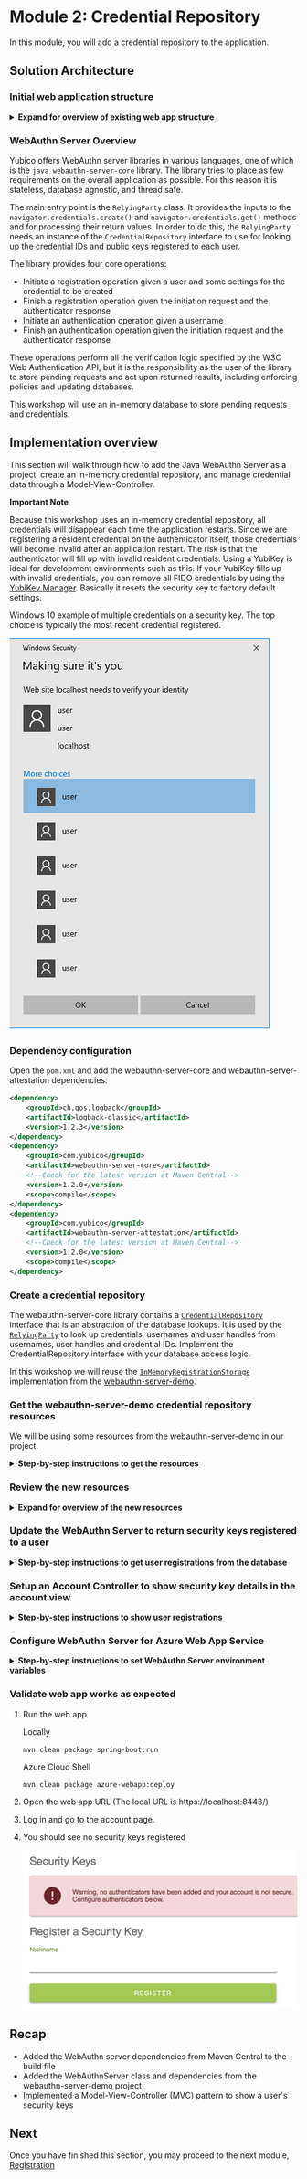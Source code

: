 # Module 2: Credential Repository
In this module, you will add a credential repository to the application.

## Solution Architecture

### Initial web application structure 

<details>
<summary><strong>Expand for overview of existing web app structure</strong></summary><p>

![alt text](../images/initialstructure.png "Initial Structure")]

**DemoApplication.java** initializes the Spring Boot application.

**WebSecurityConfig.java** configures Spring Security's web security support. This is where we configure the username and password and protect access to the account page.

**MvcConfig.java** configures Spring MVC to set up view controllers to expose the templates.

**templates** contain the pages for our web app. The html pages are where the JavaScript and Thymeleaf template code live.

**application.properties** configure the active spring profile and other spring properties.

</p></details>

### WebAuthn Server Overview
Yubico offers WebAuthn server libraries in various languages, one of which is the `java webauthn-server-core` library. The library tries to place as few requirements on the overall application as possible. For this reason it is stateless, database agnostic, and thread safe.

The main entry point is the `RelyingParty` class. It provides the inputs to the `navigator.credentials.create()` and `navigator.credentials.get()` methods and for processing their return values. In order to do this, the `RelyingParty` needs an instance of the `CredentialRepository` interface to use for looking up the credential IDs and public keys registered to each user.

The library provides four core operations:
* Initiate a registration operation given a user and some settings for the credential to be created
* Finish a registration operation given the initiation request and the authenticator response
* Initiate an authentication operation given a username
* Finish an authentication operation given the initiation request and the authenticator response

These operations perform all the verification logic specified by the W3C Web Authentication API, but it is the responsibility as the user of the library to store pending requests and act upon returned results, including enforcing policies and updating databases.

This workshop will use an in-memory database to store pending requests and credentials.

## Implementation overview
This section will walk through how to add the Java WebAuthn Server as a project, create an in-memory credential repository, and manage credential data through a Model-View-Controller.

**Important Note**

Because this workshop uses an in-memory credential repository, all credentials will disappear each time the application restarts. Since we are registering a resident credential on the authenticator itself, those credentials will become invalid after an application restart. The risk is that the authenticator will fill up with invalid resident credentials. Using a YubiKey is ideal for development environments such as this. If your YubiKey fills up with invalid credentials, you can remove all FIDO credentials by using the [YubiKey Manager](https://www.yubico.com/products/services-software/download/yubikey-manager/). Basically it resets the security key to factory default settings. 

Windows 10 example of multiple credentials on a security key. The top choice is typically the most recent credential registered.

![alt text](../images/securitykeyidentities.png "Security Key Identities")


### Dependency configuration
Open the ```pom.xml``` and add the webauthn-server-core and webauthn-server-attestation dependencies.
```xml
<dependency>
    <groupId>ch.qos.logback</groupId>
    <artifactId>logback-classic</artifactId>
    <version>1.2.3</version>
</dependency>
<dependency>
    <groupId>com.yubico</groupId>
    <artifactId>webauthn-server-core</artifactId>
    <!--Check for the latest version at Maven Central-->
    <version>1.2.0</version>
    <scope>compile</scope>
</dependency>
<dependency>
    <groupId>com.yubico</groupId>
    <artifactId>webauthn-server-attestation</artifactId>
    <!--Check for the latest version at Maven Central-->
    <version>1.2.0</version>
    <scope>compile</scope>
</dependency>
```

### Create a credential repository
The webauthn-server-core library contains a [`CredentialRepository`](https://yubico.github.io/java-webauthn-server/webauthn-server-core/com/yubico/webauthn/CredentialRepository.html) interface that is an abstraction of the database lookups. It is used by the [`RelyingParty`](https://yubico.github.io/java-webauthn-server/webauthn-server-core/com/yubico/webauthn/RelyingParty.html) to look up credentials, usernames and user handles from usernames, user handles and credential IDs. Implement the CredentialRepository interface with your database access logic. 

In this workshop we will reuse the [`InMemoryRegistrationStorage`](https://github.com/Yubico/java-webauthn-server/blob/master/webauthn-server-demo/src/main/java/demo/webauthn/InMemoryRegistrationStorage.java) implementation from the [webauthn-server-demo](https://github.com/Yubico/java-webauthn-server/tree/master/webauthn-server-demo).

### Get the webauthn-server-demo credential repository resources
We will be using some resources from the webauthn-server-demo in our project.

<details>
<summary><strong>Step-by-step instructions to get the resources</strong></summary><p>

1. Verify you are in the  `PasswordlessWorkshop/initial` directory
2. Open `getLibs.sh` or `getLibs.ps1` in your editor take a look at what it does
    1. First it clones the java-webauthn-server repo
    2. Next the webauthn-server-demo data and yubico packages are copied to the project
    3. Then the AuthenticatedAction, Config, InMemoryRegistrationStorage, and RegistrationStorage, preview metadata, lib, and js content are copied to the project
    4. Finally, the webauthn-server-demo package names and renamed to match our project structure. Some of the java files that were copied over had an incorrect package name. For each file we replace 'demo.webauthn' with 'com.example.demo'. 
3. Run the getLibs script
   
   Bash:
   ```bash
   ./getLibs.sh
   ```

   PowerShell (May need to run a second time if ./src/main/resources/static/lib folder does not exist):
    ```
    ./getLibs.ps1
    ```

4.  Validate build success
    Change directory back to the initial folder and run:
    ```
    mvn clean package
    ```

</p></details>

### Review the new resources

<details>
<summary><strong>Expand for overview of the new resources</strong></summary><p>

![alt text](../images/newstructure.png "New Structure")]

**WebAuthn Data Entities** 

The `data` folder contains the data entities used by the WebAuthn Server. 

* The `RegistrationRequest`, `RegistrationResponse`, and `RegistrationResult` classes are used to pass data through the registration API
* The `CredentialRegistration` class is used to store registration data
* The `AssertionRequestWrapper`, `AssertionResponse`, and `AssertionResult` classes are used to pass data through the authentication API

**Config.java** 

Use environment variables to configure the WebAuthn Server.

- `YUBICO_WEBAUTHN_PORT`: Port number to run the server on. Example:
    `YUBICO_WEBAUTHN_PORT=8081`

- `YUBICO_WEBAUTHN_ALLOWED_ORIGINS`: Comma-separated list of origins the
server will accept requests for. Example:
`YUBICO_WEBAUTHN_ALLOWED_ORIGINS=http://demo.yubico.com:8080`

- `YUBICO_WEBAUTHN_RP_ID`: The [RP ID](https://www.w3.org/TR/webauthn/#rp-id)
the server will report.  Example: `YUBICO_WEBAUTHN_RP_ID=demo.yubico.com`

- `YUBICO_WEBAUTHN_RP_NAME`: The human-readable
[RP name](https://www.w3.org/TR/webauthn/#dom-publickeycredentialentity-name)
the server will report. Example: `YUBICO_WEBAUTHN_RP_ID='Yubico Web
Authentication demo'`

- `YUBICO_WEBAUTHN_RP_ICON`: An optional URL to an
[icon](https://www.w3.org/TR/webauthn/#dom-publickeycredentialentity-icon) to
represent this Relying Party. Example:
`YUBICO_WEBAUTHN_RP_ICON='https://www.yubico.com/wp-content/uploads/2014/09/favicon.ico'`

**InMemoryRegistrationStorage.java**

The `InMemoryRegistrationStorage` implements the `RegistrationStorage` and `CredentialRepository` interfaces and stores credential registrations in memory.

**RegistrationStorage.java**

The `RegistrationStorage` class is an interface that extends the `CredentialRepository` interface and adds methods to help manage registrations.

**WebAuthnServer.java**

This layer manages the general architecture of the system, and is where most business logic and integration code would go. The demo server implements the "persistent" storage of users and credential registrations - the `CredentialRepository` integration point - as the `InMemoryRegistrationStorage` class, which simply keeps them stored in memory for a limited time. The transient storage of pending challenges is also kept in memory, but for a shorter duration.

The logic for authorizing registration of additional credentials, and de-registration of credentials, is also in this layer. In general, anything that would be specific to a particular Relying Party (RP) would go in this layer.

**Yubico Utils**

The `yubico` folder contains utility classes used by the WebAuthnServer. Note the `Either` class is used to return either a successful result or an error string.

**js and lib static resources**

The `js` and `lib` folders contain javascript libraries which help process the WebAuthn requests and responses.

**preview-metadata.json**

The `preview-metadata.json` stores metadata for known/trusted authenticators.

</p></details>

### Update the WebAuthn Server to return security keys registered to a user

<details>
<summary><strong>Step-by-step instructions to get user registrations from the database</strong></summary><p>

1. Open `./src/main/java/com/exampe/demo/WebAuthnServer.java` in your editor.
2. Add the following method to the class
   ```
   public Collection<CredentialRegistration> getRegistrationsByUsername(String username) {
        return this.userStorage.getRegistrationsByUsername(username);
    }
   ```
3. Make newly created method accessible to controllers by adding the @Service annotation
   ```
   import org.springframework.stereotype.Service;

   @Service
   public class WebAuthnServer {
   ```

</p></details>

### Setup an Account Controller to show security key details in the account view

<details>
<summary><strong>Step-by-step instructions to show user registrations</strong></summary><p>

1. Create AccountController.java
   ```
   echo '' > ./src/main/java/com/example/demo/AccountController.java
   ```
2. Open `./src/main/java/com/example/demo/AccountController.java` in an editor and create the following class
    ```java
    package com.example.demo;

    import java.security.Principal;

    import org.springframework.beans.factory.annotation.Autowired;
    import org.springframework.stereotype.Controller;
    import org.springframework.ui.Model;
    import org.springframework.web.bind.annotation.GetMapping;

    @Controller
    public class AccountController {

        @Autowired
        private WebAuthnServer webAuthnServer;

        @GetMapping("/account")
        public String registerAll(Principal principal, Model model) {
            model.addAttribute("registrations", webAuthnServer.getRegistrationsByUsername(principal.getName()));
            return "account";
        }
    }
    ```
3. Open `./src/main/resources/templates/account.html` in an editor and add the following to the body section.
    ```javascript
        <div class="card card--internal">
            <h2 class="section-header">Security Keys</h2>
            <div th:if="${registrations.empty}" class="card card--error" id="no-keys">
                <svg focusable="false" viewBox="0 0 24 24" aria-hidden="true" role="presentation">
                    <path fill="none" d="M0 0h24v24H0z"></path><path d="M12 2C6.48 2 2 6.48 2 12s4.48 10 10 10 10-4.48 10-10S17.52 2 12 2zm1 15h-2v-2h2v2zm0-4h-2V7h2v6z"></path>
                </svg>
                <p>Warning, no authenticators have been added and your account is not secure. Configure authenticators below.</p>
            </div>
            <table class="table" id="keys" th:classappend="${registrations.empty}? 'hide'">
                <thead>
                    <tr>
                        <th> Nickname </th>
                        <th> Registration Time </th>
                    </tr>
                </thead>
                <tbody id="keys">
                    <tr th:each="registration : ${registrations}" >
                        <td><span th:text="${registration.credentialNickname.get()}"> NickName </span></td>
                        <td><span th:text="${registration.registrationTime}"> Registered </span></td>
                    </tr>
                </tbody>
            </table>
        </div>
    ```

</p></details>

### Configure WebAuthn Server for Azure Web App Service

<details>
<summary><strong>Step-by-step instructions to set WebAuthn Server environment variables</strong></summary><p>

1. Open `./pom.xml` in your editor
2. Add the following to the `appSettings` to the `azure-webapp-maven-plugin` plugin
    ```xml
    <appSettings>
        <property> 
            <name>JAVA_OPTS</name> 
            <value>-Dserver.port=80</value> 
        </property>
        <property> 
            <name>YUBICO_WEBAUTHN_ALLOWED_ORIGINS</name> 
            <value>https://${WEBAPP_NAME}.azurewebsites.net</value> 
        </property>  
        <property> 
            <name>YUBICO_WEBAUTHN_PORT</name> 
            <value>80</value> 
        </property> 
        <property> 
            <name>YUBICO_WEBAUTHN_RP_ID</name> 
            <value>${WEBAPP_NAME}.azurewebsites.net</value> 
        </property> 
        <property> 
            <name>YUBICO_WEBAUTHN_RP_NAME</name> 
            <value>'Yubico Web Authentication demo'</value> 
        </property>
        <property> 
            <name>YUBICO_WEBAUTHN_U2F_APPID</name> 
            <value>https://${WEBAPP_NAME}.azurewebsites.net</value> 
        </property>
    </appSettings>
    ```

</p></details>

### Validate web app works as expected
1. Run the web app
    
    Locally
    ```
    mvn clean package spring-boot:run
    ```

    Azure Cloud Shell
    ```
    mvn clean package azure-webapp:deploy
    ```
   
2. Open the web app URL (The local URL is https://localhost:8443/)
3. Log in and go to the account page.
4. You should see no security keys registered

    ![alt text](../images/nosecuritykeys.png "No Security Keys")

## Recap
* Added the WebAuthn server dependencies from Maven Central to the build file
* Added the WebAuthnServer class and dependencies from the webauthn-server-demo project
* Implemented a Model-View-Controller (MVC) pattern to show a user's security keys

## Next
Once you have finished this section, you may proceed to the next module, [Registration](../3_Registration/README.md)